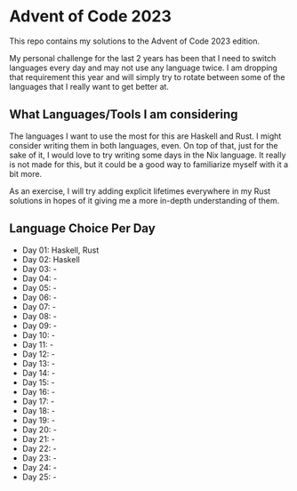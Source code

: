 # Advent of Code 2023

This repo contains my solutions to the Advent of Code 2023 edition.

My personal challenge for the last 2 years has been that I need to switch
languages every day and may not use any language twice. I am dropping that
requirement this year and will simply try to rotate between some of the
languages that I really want to get better at.

## What Languages/Tools I am considering

The languages I want to use the most for this are Haskell and Rust. I might
consider writing them in both languages, even. On top of that, just for the
sake of it, I would love to try writing some days in the Nix language. It
really is not made for this, but it could be a good way to familiarize myself
with it a bit more.

As an exercise, I will try adding explicit lifetimes everywhere in my Rust
solutions in hopes of it giving me a more in-depth understanding of them.

## Language Choice Per Day

- Day 01: Haskell, Rust
- Day 02: Haskell
- Day 03: -
- Day 04: -
- Day 05: -
- Day 06: -
- Day 07: -
- Day 08: -
- Day 09: -
- Day 10: -
- Day 11: -
- Day 12: -
- Day 13: -
- Day 14: -
- Day 15: -
- Day 16: -
- Day 17: -
- Day 18: -
- Day 19: -
- Day 20: -
- Day 21: -
- Day 22: -
- Day 23: -
- Day 24: -
- Day 25: -
